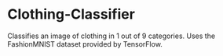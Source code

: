 # Clothing-Classifier
Classifies an image of clothing in 1 out of 9 categories. Uses the FashionMNIST dataset provided by TensorFlow.
